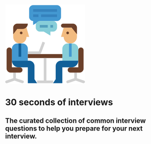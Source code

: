 ![30 seconds of interviews](/logo-512x512.png)

# 30 seconds of interviews

## The curated collection of common interview questions to help you prepare for your next interview.
